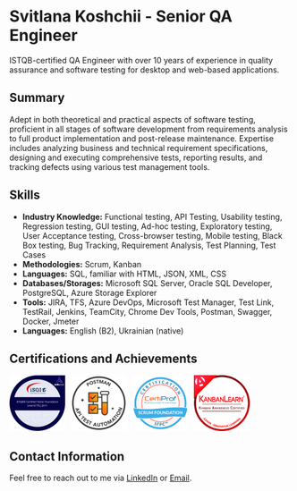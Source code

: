 # Svitlana Koshchii - Senior QA Engineer

ISTQB-certified QA Engineer with over 10 years of experience in quality assurance and software testing for desktop and web-based applications.

## Summary

Adept in both theoretical and practical aspects of software testing, proficient in all stages of software development from requirements analysis to full product implementation and post-release maintenance. Expertise includes analyzing business and technical requirement specifications, designing and executing comprehensive tests, reporting results, and tracking defects using various test management tools.

## Skills

- **Industry Knowledge:** Functional testing, API Testing, Usability testing, Regression testing, GUI testing, Ad-hoc testing, Exploratory testing, User Acceptance testing, Cross-browser testing, Mobile testing, Black Box testing, Bug Tracking, Requirement Analysis, Test Planning, Test Cases
- **Methodologies:** Scrum, Kanban
- **Languages:** SQL, familiar with HTML, JSON, XML, CSS
- **Databases/Storages:** Microsoft SQL Server, Oracle SQL Developer, PostgreSQL, Azure Storage Explorer
- **Tools:** JIRA, TFS, Azure DevOps, Microsoft Test Manager, Test Link, TestRail, Jenkins, TeamCity, Chrome Dev Tools, Postman, Swagger, Docker, Jmeter
- **Languages:** English (B2), Ukrainian (native)

## Certifications and Achievements

<div style="display: flex; gap: 10px;">
  <a href="https://app.skillsclub.com/credential/22343-f670c0cc1e7602df4410a7cfb4a84bf027f22ae144c1f0c92c9f4c81837b87f4" target="_blank">
    <img src="bages/28108-16-CTFL-87881-03.png" alt="ISTQB® Certified Tester, Foundation Level" style="width: 100px; height: auto;">
  </a>
  <a href="https://badgr.com/public/assertions/6GEsiOCqTOmp1JdJ2qTOeg?identity__email=svetlana.koshchy@gmail.com" target="_blank">
    <img src="bages/assertion-6GEsiOCqTOmp1JdJ2qTOeg.png" alt="API Test Automation" style="width: 100px; height: auto;">
  </a>
   <a href="https://www.credly.com/badges/4511416b-cbd7-4166-a046-84fe865eb843/public_url" target="_blank">
    <img src="bages/certiprof_scrum_foundation_professional_cert.png" alt="Scrum Foundation Professional Certification - SFPC™" style="width: 100px; height: auto;">
  </a>
  <a href="https://badges.innovativelearning.eu/badge/831b7e7b-2399-4e42-b007-86bde497cf6f" target="_blank">
    <img src="bages/831b7e7b-2399-4e42-b007-86bde497cf6f.jpg" alt="KanbanLearn Kanban Awareness Certified" style="width: 100px; height: auto;">
  </a>
</div>

## Contact Information

Feel free to reach out to me via [LinkedIn](https://www.linkedin.com/in/svitlana-koshchii-54706187/) or [Email](mailto:svetlana.koshchy@gmail.com).

